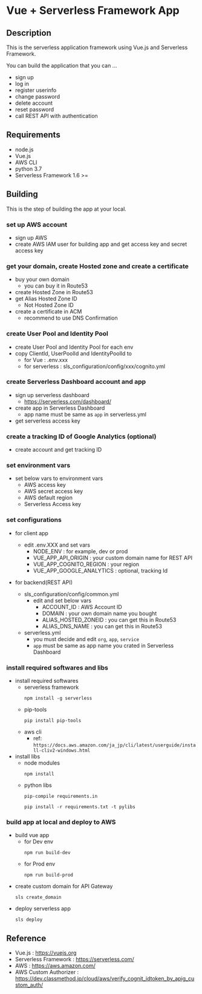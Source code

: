 # Vue + Serverless Framework App

## Description

This is the serverless application framework using Vue.js and Serverless Framework.

You can build the application that you can ...

- sign up
- log in
- register userinfo
- change password
- delete account
- reset password
- call REST API with authentication

## Requirements

- node.js
- Vue.js
- AWS CLI
- python 3.7
- Serverless Framework 1.6 >=

## Building

This is the step of building the app at your local.

### set up AWS account

- sign up AWS
- create AWS IAM user for building app and get access key and secret access key

### get your domain, create Hosted zone and create a certificate

- buy your own domain
  - you can buy it in Route53 
- create Hosted Zone in Route53
- get Alias Hosted Zone ID
  - Not Hosted Zone ID
- create a certificate in ACM
  - recommend to use DNS Confirmation

### create User Pool and Identity Pool

- create User Pool and Identity Pool for each env
- copy ClientId, UserPoolId and IdentityPoolId to 
  - for Vue : .env.xxx
  - for serverless : sls_configuration/config/xxx/cognito.yml

### create Serverless Dashboard account and app

- sign up serverless dashboard
  - https://serverless.com/dashboard/
- create app in Serverless Dashboard
  - app name must be same as `app` in serverless.yml
- get serverless access key

### create a tracking ID of Google Analytics (optional)

- create account and get tracking ID

### set environment vars

- set below vars to environment vars
  - AWS access key
  - AWS secret access key
  - AWS default region
  - Serverless Access key

### set configurations

- for client app
  - edit .env.XXX and set vars
    - NODE_ENV : for example, dev or prod
    - VUE_APP_API_ORIGIN : your custom domain name for REST API
    - VUE_APP_COGNITO_REGION : your region
    - VUE_APP_GOOGLE_ANALYTICS : optional, tracking Id

- for backend(REST API)
  - sls_configuration/config/common.yml
    - edit and set below vars
      - ACCOUNT_ID : AWS Account ID
      - DOMAIN : your own domain name you bought
      - ALIAS_HOSTED_ZONEID : you can get this in Route53
      - ALIAS_DNS_NAME : you can get this in Route53
  - serverless.yml
    - you must decide and edit `org`, `app`, `service`
    - `app` must be same as app name you crated in Serverless Dashboard

### install required softwares and libs

- install required softwares
  - serverless framework
    ```
    npm install -g serverless
    ```
  - pip-tools
    ```
    pip install pip-tools
    ```
  - aws cli
    - ref: `https://docs.aws.amazon.com/ja_jp/cli/latest/userguide/install-cliv2-windows.html`
- install libs
  - node modules
    ```
    npm install
    ```
  - python libs
    ```
    pip-compile requirements.in
    ```
    ```
    pip install -r requirements.txt -t pylibs
    ```

### build app at local and deploy to AWS

- build vue app
  - for Dev env
    ```
    npm run build-dev
    ```
  - for Prod env
    ```
    npm run build-prod
    ```
- create custom domain for API Gateway
  ```
  sls create_domain
  ```
- deploy serverless app
  ```
  sls deploy
  ```

## Reference
- Vue.js : https://vuejs.org
- Serverless Framework : https://serverless.com/
- AWS : https://aws.amazon.com/
- AWS Custom Authorizer : https://dev.classmethod.jp/cloud/aws/verify_cognit_idtoken_by_apig_custom_auth/
